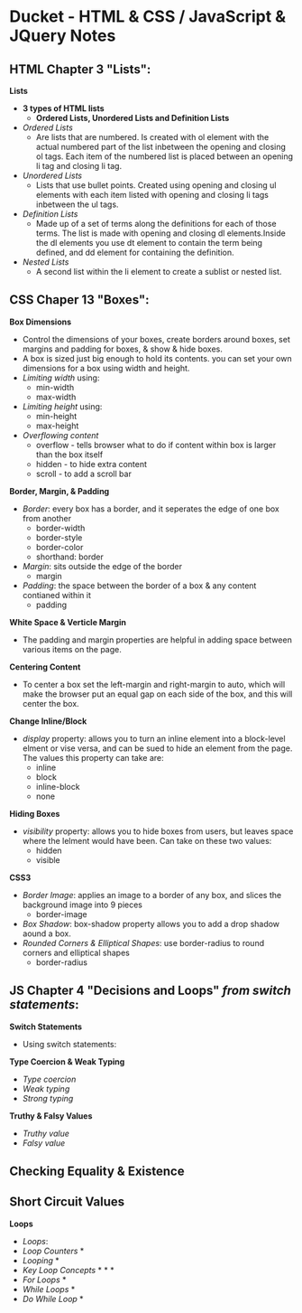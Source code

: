 # Ducket - HTML & CSS / JavaScript & JQuery Notes

## HTML Chapter 3 "Lists":
**Lists**
- **3 types of HTML lists**
  * **Ordered Lists, Unordered Lists and Definition Lists**
- *Ordered Lists*
  * Are lists that are numbered. Is created with ol element with the actual numbered part of the list inbetween the opening and closing ol tags. Each item of the numbered list is placed between an opening li tag and closing li tag.
- *Unordered Lists*
  * Lists that use bullet points. Created using opening and closing ul elements with each item listed with opening and closing li tags inbetween the ul tags.
- *Definition Lists*
  * Made up of a set of terms along the definitions for each of those terms. The list is made with opening and closing dl elements.Inside the dl elements you use dt element to contain the term being defined, and dd element for containing the definition.
- *Nested Lists*
  * A second list within the li element to create a sublist or nested list.

## CSS Chaper 13 "Boxes":
**Box Dimensions**
- Control the dimensions of your boxes, create borders around boxes, set margins and padding for boxes, & show & hide boxes.
- A box is sized just big enough to hold its contents. you can set your own dimensions for a box using width and height.
- *Limiting width* using: 
  * min-width
  * max-width
- *Limiting height* using:
  * min-height
  * max-height
- *Overflowing content*
  * overflow - tells browser what to do if content within box is larger than the box itself
  * hidden - to hide extra content
  * scroll - to add a scroll bar

**Border, Margin, & Padding**
- *Border*: every box has a border, and it seperates the edge of one box from another
  * border-width
  * border-style
  * border-color
  * shorthand: border
- *Margin*: sits outside the edge of the border
  * margin
- *Padding*: the space between the border of a box & any content contianed within it
  * padding

**White Space & Verticle Margin**
- The padding and margin properties are helpful in adding space between various items on the page.

**Centering Content**
- To center a box set the left-margin and right-margin to auto, which will make the browser put an equal gap on each side of the box, and this will center the box.

**Change Inline/Block**
- *display* property: allows you to turn an inline element into a block-level elment or vise versa, and can be sued to hide an element from the page. The values this property can take are:
  * inline
  * block
  * inline-block
  * none

**Hiding Boxes**
- *visibility* property: allows you to hide boxes from users, but leaves space where the lelment would have been. Can take on these two values:
  * hidden
  * visible

**CSS3**
- *Border Image*: applies an image to a border of any box, and slices the background image into 9 pieces 
  * border-image 
- *Box Shadow*: box-shadow property allows you to add a drop shadow aound a box.
- *Rounded Corners & Elliptical Shapes*: use border-radius to round corners and elliptical shapes
  * border-radius

## JS Chapter 4 "Decisions and Loops" *from switch statements*:
**Switch Statements**
- Using switch statements:

**Type Coercion & Weak Typing**
- *Type coercion*
- *Weak typing*
- *Strong typing*

**Truthy & Falsy Values**
- *Truthy value*
- *Falsy value*

**Checking Equality & Existence**
- 

**Short Circuit Values**
- 

**Loops**
- *Loops*:
- *Loop Counters*
  * 
- *Looping*
  * 
- *Key Loop Concepts*
  * 
  * 
  * 
- *For Loops*
  * 
- *While Loops*
  * 
- *Do While Loop*
  * 

